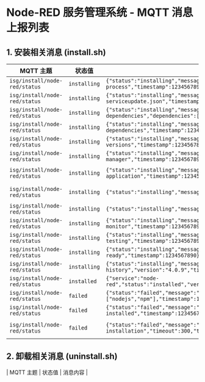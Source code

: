 # Node-RED 服务管理系统 - MQTT 消息上报列表

## 1. 安装相关消息 (install.sh)

| MQTT 主题 | 状态值 | 消息内容 | 触发时机 |
|----------|--------|----------|----------|
| `isg/install/node-red/status` | `installing` | `{"status":"installing","message":"starting installation process","timestamp":1234567890}` | 开始安装 |
| `isg/install/node-red/status` | `installing` | `{"status":"installing","message":"reading service dependencies from serviceupdate.json","timestamp":1234567890}` | 读取服务依赖 |
| `isg/install/node-red/status` | `installing` | `{"status":"installing","message":"installing required dependencies","dependencies":["nodejs","npm"],"timestamp":1234567890}` | 安装依赖包 |
| `isg/install/node-red/status` | `installing` | `{"status":"installing","message":"installing system dependencies","timestamp":1234567890}` | 安装系统依赖 |
| `isg/install/node-red/status` | `installing` | `{"status":"installing","message":"checking node.js and npm versions","timestamp":1234567890}` | 检查环境版本 |
| `isg/install/node-red/status` | `installing` | `{"status":"installing","message":"installing pnpm package manager","timestamp":1234567890}` | 安装pnpm |
| `isg/install/node-red/status` | `installing` | `{"status":"installing","message":"installing node-red application","timestamp":1234567890}` | 安装Node-RED |
| `isg/install/node-red/status` | `installing` | `{"status":"installing","message":"generating package.json","timestamp":1234567890}` | 生成package.json |
| `isg/install/node-red/status` | `installing` | `{"status":"installing","message":"creating data directory","timestamp":1234567890}` | 创建数据目录 |
| `isg/install/node-red/status` | `installing` | `{"status":"installing","message":"registering service monitor","timestamp":1234567890}` | 注册服务监控 |
| `isg/install/node-red/status` | `installing` | `{"status":"installing","message":"starting service for testing","timestamp":1234567890}` | 启动服务测试 |
| `isg/install/node-red/status` | `installing` | `{"status":"installing","message":"waiting for service ready","timestamp":1234567890}` | 等待服务就绪 |
| `isg/install/node-red/status` | `installing` | `{"status":"installing","message":"recording installation history","version":"4.0.9","timestamp":1234567890}` | 记录安装历史 |
| `isg/install/node-red/status` | `installed` | `{"service":"node-red","status":"installed","version":"4.0.9","duration":180,"timestamp":1234567890}` | 安装成功 |
| `isg/install/node-red/status` | `failed` | `{"status":"failed","message":"dependency installation failed","dependencies":["nodejs","npm"],"timestamp":1234567890}` | 依赖安装失败 |
| `isg/install/node-red/status` | `failed` | `{"status":"failed","message":"node.js or npm not properly installed","timestamp":1234567890}` | 环境检查失败 |
| `isg/install/node-red/status` | `failed` | `{"status":"failed","message":"service start timeout after installation","timeout":300,"timestamp":1234567890}` | 安装后启动超时 |

## 2. 卸载相关消息 (uninstall.sh)

| MQTT 主题 | 状态值 | 消息内容 |
